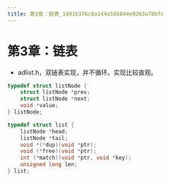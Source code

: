 ```yaml
---
title: 第3章：链表_1d91b376c8a144a585044e9363a78bfc
---
```


# 第3章：链表

- adlist.h，双链表实现，并不循环。实现比较直观。

```c
typedef struct listNode {
    struct listNode *prev;
    struct listNode *next;
    void *value;
} listNode;
```

```c
typedef struct list {
    listNode *head;
    listNode *tail;
    void *(*dup)(void *ptr);
    void (*free)(void *ptr);
    int (*match)(void *ptr, void *key);
    unsigned long len;
} list;
```